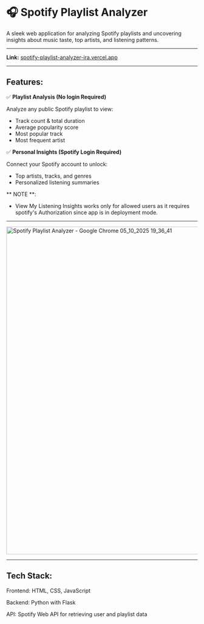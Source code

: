 

# **🎧 Spotify Playlist Analyzer**

A sleek web application for analyzing Spotify playlists and uncovering insights about music taste, top artists, and listening patterns.


---

**Link:**  [spotify-playlist-analyzer-ira.vercel.app](https://spotify-playlist-analyzer-ira.vercel.app/)

---
## Features:

✅ **Playlist Analysis  (No login Required)** 

Analyze any public Spotify playlist to view:
- Track count & total duration
- Average popularity score
- Most popular track
- Most frequent artist



✅ **Personal Insights (Spotify Login Required)**  

Connect your Spotify account to unlock:
- Top artists, tracks, and genres
- Personalized listening summaries

** NOTE **: 
- View My Listening Insights works only for allowed users as it requires spotify's Authorization since app is in deployment mode.

---

<img width="1920" height="862" alt="Spotify Playlist Analyzer - Google Chrome 05_10_2025 19_36_41" src="https://github.com/user-attachments/assets/11f85bf3-572e-44bc-9226-d6b59690a155" />

---

## Tech Stack:

Frontend: HTML, CSS, JavaScript

Backend: Python with Flask

API: Spotify Web API for retrieving user and playlist data

